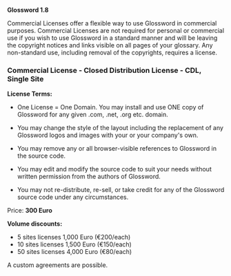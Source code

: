 **Glossword 1.8**

Commercial Licenses offer a flexible way to use Glossword in commercial purposes. Commercial Licenses are not required for personal or commercial use if you wish to use Glossword in a standard manner and will be leaving the copyright notices and links visible on all pages of your glossary. Any non-standard use, including removal of the copyrights, requires a license.

### Commercial License - Closed Distribution License - CDL, Single Site ###

**License Terms:**

  * One License = One Domain. You may install and use ONE copy of Glossword for any given .com, .net, .org etc. domain.

  * You may change the style of the layout including the replacement of any Glossword logos and images with your or your company's own.

  * You may remove any or all browser-visible references to Glossword in the source code.

  * You may edit and modify the source code to suit your needs without written permission from the authors of Glossword.

  * You may not re-distribute, re-sell, or take credit for any of the Glossword source code under any circumstances.

Price: **300 Euro**

**Volume discounts:**

  * 5 sites licenses 1,000 Euro (€200/each)
  * 10 sites licenses 1,500 Euro (€150/each)
  * 50 sites licenses 4,000 Euro (€80/each)

A custom agreements are possible.